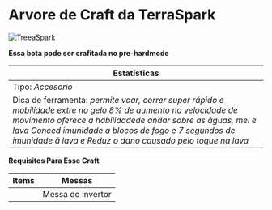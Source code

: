 # Arvore de Craft da TerraSpark


![TreeaSpark](https://github.com/user-attachments/assets/d8bb6969-5ee4-4444-a334-d0e480910a7a)

 **Essa bota pode ser crafitada no pre-hardmode**
 
| Estatísticas | 
|----------|
| Tipo: *Accesorio* |
| Dica de ferramenta: *permite voar, correr super rápido e mobilidade extre no gelo 8% de aumento na velocidade de movimento oferece a habilidadede andar sobre as águas, mel e lava Conced imunidade a blocos de fogo e 7 segundos de imunidade á lava e Reduz o dano causado pelo toque na lava* |

**Requisitos Para Esse Craft**

| Items | Messas |
|----------|:-------------:|
|  | Messa do invertor |
 

 
